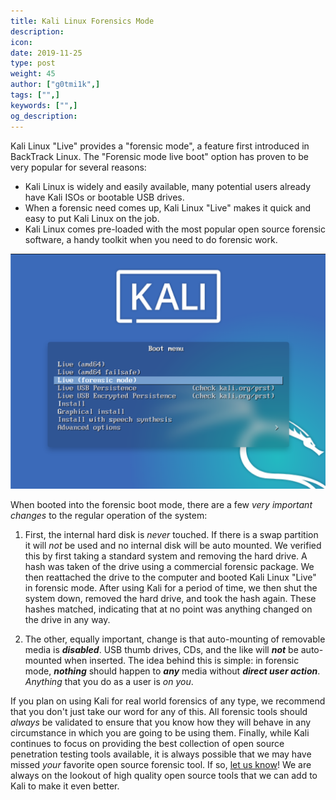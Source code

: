 ```yaml
---
title: Kali Linux Forensics Mode
description:
icon:
date: 2019-11-25
type: post
weight: 45
author: ["g0tmi1k",]
tags: ["",]
keywords: ["",]
og_description:
---
```


Kali Linux "Live" provides a "forensic mode", a feature first introduced in BackTrack Linux. The "Forensic mode live boot" option has proven to be very popular for several reasons:

* Kali Linux is widely and easily available, many potential users already have Kali ISOs or bootable USB drives.
* When a forensic need comes up, Kali Linux "Live" makes it quick and easy to put Kali Linux on the job.
* Kali Linux comes pre-loaded with the most popular open source forensic software, a handy toolkit when you need to do forensic work.

![kali-forensics-mode](kali-forensics-mode.png)

When booted into the forensic boot mode, there are a few _very important changes_ to the regular operation of the system:

1. First, the internal hard disk is _never_ touched. If there is a swap partition it will _not_ be used and no internal disk will be auto mounted. We verified this by first taking a standard system and removing the hard drive. A hash was taken of the drive using a commercial forensic package. We then reattached the drive to the computer and booted Kali Linux "Live" in forensic mode. After using Kali for a period of time, we then shut the system down, removed the hard drive, and took the hash again. These hashes matched, indicating that at no point was anything changed on the drive in any way.

2. The other, equally important, change is that auto-mounting of removable media is **_disabled_**. USB thumb drives, CDs, and the like will **_not_** be auto-mounted when inserted. The idea behind this is simple: in forensic mode, **_nothing_** should happen to _**any**_ media without _**direct user action**_. _Anything_ that you do as a user is _on you_.

If you plan on using Kali for real world forensics of any type, we recommend that you don't just take our word for any of this. All forensic tools should _always_ be validated to ensure that you know how they will behave in any circumstance in which you are going to be using them.
Finally, while Kali continues to focus on providing the best collection of open source penetration testing tools available, it is always possible that we may have missed _your_ favorite open source forensic tool. If so, [let us know](http://bugs.kali.org)! We are always on the lookout of high quality open source tools that we can add to Kali to make it even better.
